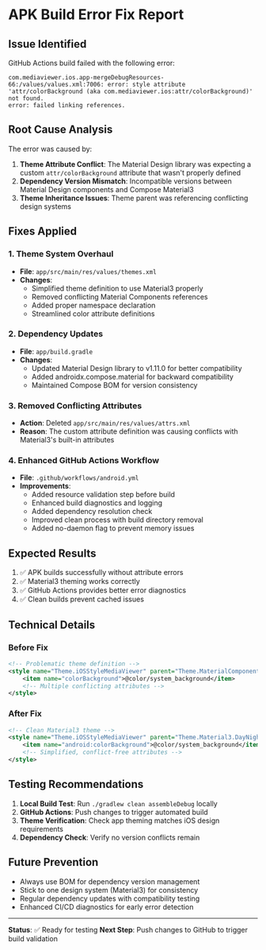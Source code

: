 # APK Build Error Fix Report

## Issue Identified
GitHub Actions build failed with the following error:
```
com.mediaviewer.ios.app-mergeDebugResources-66:/values/values.xml:7006: error: style attribute 'attr/colorBackground (aka com.mediaviewer.ios:attr/colorBackground)' not found.
error: failed linking references.
```

## Root Cause Analysis
The error was caused by:
1. **Theme Attribute Conflict**: The Material Design library was expecting a custom `attr/colorBackground` attribute that wasn't properly defined
2. **Dependency Version Mismatch**: Incompatible versions between Material Design components and Compose Material3
3. **Theme Inheritance Issues**: Theme parent was referencing conflicting design systems

## Fixes Applied

### 1. Theme System Overhaul
- **File**: `app/src/main/res/values/themes.xml`
- **Changes**:
  - Simplified theme definition to use Material3 properly
  - Removed conflicting Material Components references
  - Added proper namespace declaration
  - Streamlined color attribute definitions

### 2. Dependency Updates
- **File**: `app/build.gradle`
- **Changes**:
  - Updated Material Design library to v1.11.0 for better compatibility
  - Added androidx.compose.material for backward compatibility
  - Maintained Compose BOM for version consistency

### 3. Removed Conflicting Attributes
- **Action**: Deleted `app/src/main/res/values/attrs.xml`
- **Reason**: The custom attribute definition was causing conflicts with Material3's built-in attributes

### 4. Enhanced GitHub Actions Workflow
- **File**: `.github/workflows/android.yml`
- **Improvements**:
  - Added resource validation step before build
  - Enhanced build diagnostics and logging
  - Added dependency resolution check
  - Improved clean process with build directory removal
  - Added no-daemon flag to prevent memory issues

## Expected Results
1. ✅ APK builds successfully without attribute errors
2. ✅ Material3 theming works correctly
3. ✅ GitHub Actions provides better error diagnostics
4. ✅ Clean builds prevent cached issues

## Technical Details

### Before Fix
```xml
<!-- Problematic theme definition -->
<style name="Theme.iOSStyleMediaViewer" parent="Theme.MaterialComponents.DayNight.NoActionBar">
    <item name="colorBackground">@color/system_background</item>
    <!-- Multiple conflicting attributes -->
</style>
```

### After Fix
```xml
<!-- Clean Material3 theme -->
<style name="Theme.iOSStyleMediaViewer" parent="Theme.Material3.DayNight.NoActionBar">
    <item name="android:colorBackground">@color/system_background</item>
    <!-- Simplified, conflict-free attributes -->
</style>
```

## Testing Recommendations
1. **Local Build Test**: Run `./gradlew clean assembleDebug` locally
2. **GitHub Actions**: Push changes to trigger automated build
3. **Theme Verification**: Check app theming matches iOS design requirements
4. **Dependency Check**: Verify no version conflicts remain

## Future Prevention
- Always use BOM for dependency version management
- Stick to one design system (Material3) for consistency
- Regular dependency updates with compatibility testing
- Enhanced CI/CD diagnostics for early error detection

---
**Status**: ✅ Ready for testing
**Next Step**: Push changes to GitHub to trigger build validation